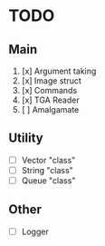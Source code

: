 # TODO
## Main
1. [x] Argument taking
2. [x] Image struct
3. [x] Commands
4. [x] TGA Reader
5. [ ] Amalgamate

## Utility
- [ ] Vector "class"
- [ ] String "class"
- [ ] Queue "class"

## Other
- [ ] Logger
